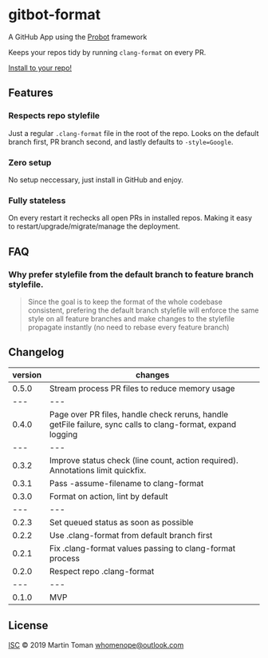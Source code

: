 # gitbot-format
A GitHub App using the [Probot](https://github.com/probot/probot) framework

Keeps your repos tidy by running ```clang-format``` on every PR.

[Install to your repo!](https://github.com/apps/gitbot-format)

## Features
### Respects repo stylefile
Just a regular ```.clang-format``` file in the root of the repo.
Looks on the default branch first, PR branch second, and lastly defaults
to ```-style=Google```.
### Zero setup
No setup neccessary, just install in GitHub and enjoy.
### Fully stateless
On every restart it rechecks all open PRs in installed repos.
Making it easy to restart/upgrade/migrate/manage the deployment.

## FAQ
### Why prefer stylefile from the default branch to feature branch stylefile.
> Since the goal is to keep the format of the whole codebase consistent,
> prefering the default branch stylefile will enforce the same style on all
> feature branches and make changes to the stylefile propagate instantly
> (no need to rebase every feature branch)

## Changelog
|version|changes|
|---|---|
|0.5.0|Stream process PR files to reduce memory usage|
|---|---|
|0.4.0|Page over PR files, handle check reruns, handle getFile failure, sync calls to clang-format, expand logging|
|---|---|
|0.3.2|Improve status check (line count, action required). Annotations limit quickfix.|
|0.3.1|Pass -assume-filename to clang-format|
|0.3.0|Format on action, lint by default|
|---|---|
|0.2.3|Set queued status as soon as possible|
|0.2.2|Use .clang-format from default branch first|
|0.2.1|Fix .clang-format values passing to clang-format process|
|0.2.0|Respect repo .clang-format|
|---|---|
|0.1.0|MVP|

## License
[ISC](LICENSE) © 2019 Martin Toman <whomenope@outlook.com>

